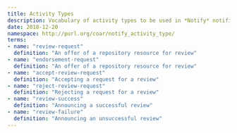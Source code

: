 ```yaml
---
title: Activity Types
description: Vocabulary of activity types to be used in *Notify* notification payloads.
date: 2018-12-20
namespace: http://purl.org/coar/notify_activity_type/
terms:
- name: "review-request"
  definition: "An offer of a repository resource for review"
- name: "endorsement-request"
  definition: "An offer of a repository resource for review"
- name: "accept-review-request"
  definition: "Accepting a request for a review"
- name: "reject-review-request"
  definition: "Rejecting a request for a review"
- name: "review-success"
  definition: "Announcing a successful review"
- name: "review-failure"
  definition: "Announcing an unsuccessful review"
---
```


